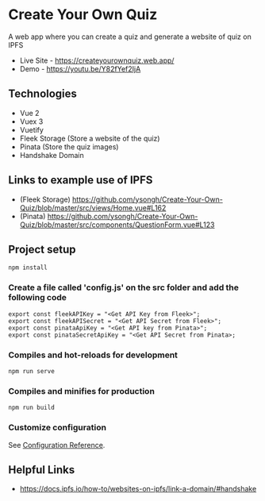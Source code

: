 # Create Your Own Quiz
A web app where you can create a quiz and generate a website of quiz on IPFS

- Live Site - https://createyourownquiz.web.app/
- Demo - https://youtu.be/Y82fYef2IjA

## Technologies
- Vue 2
- Vuex 3
- Vuetify
- Fleek Storage (Store a website of the quiz)
- Pinata (Store the quiz images)
- Handshake Domain

## Links to example use of IPFS
- (Fleek Storage) <https://github.com/ysongh/Create-Your-Own-Quiz/blob/master/src/views/Home.vue#L162>
- (Pinata) <https://github.com/ysongh/Create-Your-Own-Quiz/blob/master/src/components/QuestionForm.vue#L123>

## Project setup
```
npm install
```

### Create a file called 'config.js' on the src folder and add the following code
```
export const fleekAPIKey = "<Get API Key from Fleek>";
export const fleekAPISecret = "<Get API Secret from Fleek>";
export const pinataApiKey = "<Get API key from Pinata>";
export const pinataSecretApiKey = "<Get API Secret from Pinata>;
```

### Compiles and hot-reloads for development
```
npm run serve
```

### Compiles and minifies for production
```
npm run build
```

### Customize configuration
See [Configuration Reference](https://cli.vuejs.org/config/).

## Helpful Links
- https://docs.ipfs.io/how-to/websites-on-ipfs/link-a-domain/#handshake